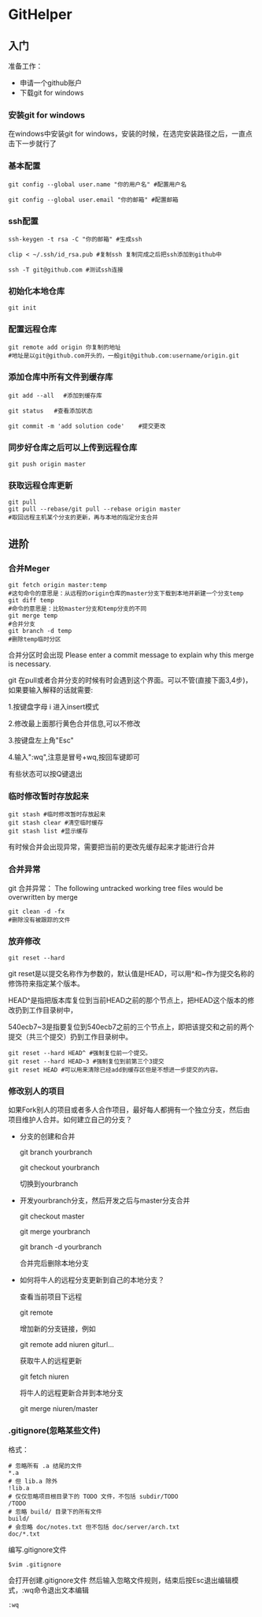 # GitHelper
## 入门
准备工作：
* 申请一个github账户
* 下载git for windows

### **安装git for windows**
在windows中安装git for windows，安装的时候，在选完安装路径之后，一直点击下一步就行了

### **基本配置**
    
    git config --global user.name "你的用户名" #配置用户名

    git config --global user.email "你的邮箱" #配置邮箱

### **ssh配置**
    ssh-keygen -t rsa -C "你的邮箱" #生成ssh

    clip < ~/.ssh/id_rsa.pub #复制ssh 复制完成之后把ssh添加到github中

    ssh -T git@github.com #测试ssh连接 

### **初始化本地仓库**
    git init

### **配置远程仓库**
    git remote add origin 你复制的地址
    #地址是以git@github.com开头的，一般git@github.com:username/origin.git

### **添加仓库中所有文件到缓存库**
    git add --all　 #添加到缓存库

    git status   #查看添加状态

    git commit -m 'add solution code'    #提交更改

### **同步好仓库之后可以上传到远程仓库**

    git push origin master
### **获取远程仓库更新**
    git pull
    git pull --rebase/git pull --rebase origin master
    #取回远程主机某个分支的更新，再与本地的指定分支合并

## 进阶

### **合并Meger**
    git fetch origin master:temp 
    #这句命令的意思是：从远程的origin仓库的master分支下载到本地并新建一个分支temp
    git diff temp
    #命令的意思是：比较master分支和temp分支的不同
    git merge temp
    #合并分支
    git branch -d temp
    #删除temp临时分区

合并分区时会出现
Please enter a commit message to explain why this merge is necessary.

git 在pull或者合并分支的时候有时会遇到这个界面。可以不管(直接下面3,4步)，
如果要输入解释的话就需要:

1.按键盘字母 i 进入insert模式

2.修改最上面那行黄色合并信息,可以不修改

3.按键盘左上角"Esc"

4.输入":wq",注意是冒号+wq,按回车键即可

有些状态可以按Q键退出
### **临时修改暂时存放起来**
    git stash #临时修改暂时存放起来
    git stash clear #清空临时缓存
    git stash list #显示缓存

有时候合并会出现异常，需要把当前的更改先缓存起来才能进行合并
### **合并异常**
git 合并异常：
The following untracked working tree files would be overwritten by merge

    git clean -d -fx
    #删除没有被跟踪的文件

### **放弃修改**
    git reset --hard
git reset是以提交名称作为参数的，默认值是HEAD，可以用^和~作为提交名称的修饰符来指定某个版本。

HEAD^是指把版本库复位到当前HEAD之前的那个节点上，把HEAD这个版本的修改扔到工作目录树中，

540ecb7~3是指要复位到540ecb7之前的三个节点上，即把该提交和之前的两个提交（共三个提交）扔到工作目录树中。

    git reset --hard HEAD^ #强制复位前一个提交。
    git reset --hard HEAD~3 #强制复位到前第三个3提交
    git reset HEAD #可以用来清除已经add到缓存区但是不想进一步提交的内容。
### **修改别人的项目**

如果Fork别人的项目或者多人合作项目，最好每人都拥有一个独立分支，然后由项目维护人合并。如何建立自己的分支？

* 分支的创建和合并

    git branch yourbranch 

    git checkout yourbranch  
  
    切换到yourbranch

* 开发yourbranch分支，然后开发之后与master分支合并

    git checkout master

    git merge yourbranch

    git branch -d yourbranch    

    合并完后删除本地分支
* 如何将牛人的远程分支更新到自己的本地分支？

    查看当前项目下远程

    git remote

    增加新的分支链接，例如

    git remote add niuren giturl…

    获取牛人的远程更新

    git fetch niuren

    将牛人的远程更新合并到本地分支

    git merge niuren/master

### **.gitignore(忽略某些文件)**
格式：

    # 忽略所有 .a 结尾的文件
    *.a
    # 但 lib.a 除外
    !lib.a
    # 仅仅忽略项目根目录下的 TODO 文件，不包括 subdir/TODO
    /TODO
    # 忽略 build/ 目录下的所有文件
    build/
    # 会忽略 doc/notes.txt 但不包括 doc/server/arch.txt
    doc/*.txt
编写.gitignore文件

    $vim .gitignore 

会打开创建.gitignore文件
然后输入忽略文件规则，结束后按Esc退出编辑模式，:wq命令退出文本编辑
    
    :wq


